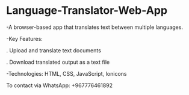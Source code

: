 # Language-Translator-Web-App
-A browser-based app that translates text between multiple languages.

-Key Features:

. Upload and translate text documents

. Download translated output as a text file

-Technologies: HTML, CSS, JavaScript, Ionicons


To contact via WhatsApp: +967776461892
